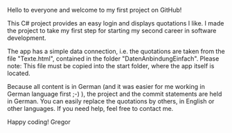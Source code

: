 Hello to everyone and welcome to my first project on GitHub!

This C# project provides an easy login and displays quotations I like. I made the project to take my first step for starting my second career in software development.

The app has a simple data connection, i.e. the quotations are taken from the file "Texte.html", contained in the folder "DatenAnbindungEinfach". Please note: This file must be copied into the start folder, where the app itself is located.   

Because all content is in German (and it was easier for me working in German language first ;-) ), the project and the commit statements are held in German. You can easily replace the quotations by others, in English or other languages. If you need help, feel free to contact me.

Happy coding!
Gregor
